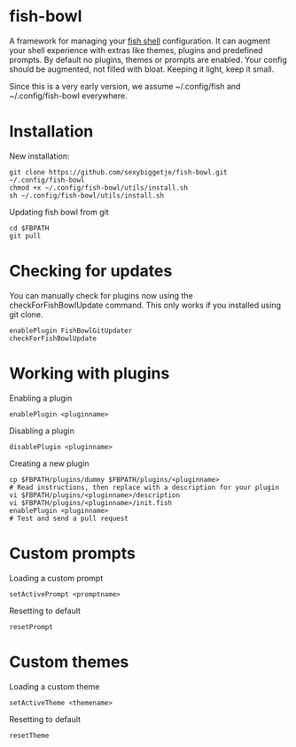 fish-bowl
=========

A framework for managing your [fish shell](http://www.fishshell.com) configuration. It can augment your shell experience with extras like themes, plugins and predefined prompts.
By default no plugins, themes or prompts are enabled. Your config should be augmented, not filled with bloat. Keeping it light, keep it small.

Since this is a very early version, we assume ~/.config/fish and ~/.config/fish-bowl everywhere.

Installation
=========
New installation:
```
git clone https://github.com/sexybiggetje/fish-bowl.git ~/.config/fish-bowl
chmod +x ~/.config/fish-bowl/utils/install.sh
sh ~/.config/fish-bowl/utils/install.sh
```

Updating fish bowl from git
```
cd $FBPATH
git pull
```

Checking for updates
=========
You can manually check for plugins now using the checkForFishBowlUpdate command. This only works if you installed using git clone.
```
enablePlugin FishBowlGitUpdater
checkForFishBowlUpdate
```

Working with plugins
=========
Enabling a plugin
```
enablePlugin <pluginname>
```

Disabling a plugin
```
disablePlugin <pluginname>
```

Creating a new plugin
```
cp $FBPATH/plugins/dummy $FBPATH/plugins/<pluginname>
# Read instructions, then replace with a description for your plugin
vi $FBPATH/plugins/<pluginname>/description
vi $FBPATH/plugins/<pluginname>/init.fish
enablePlugin <pluginname>
# Test and send a pull request
```

Custom prompts
=========
Loading a custom prompt
```
setActivePrompt <promptname>
```

Resetting to default
```
resetPrompt
```

Custom themes
=========
Loading a custom theme
```
setActiveTheme <themename>
```

Resetting to default
```
resetTheme
```
